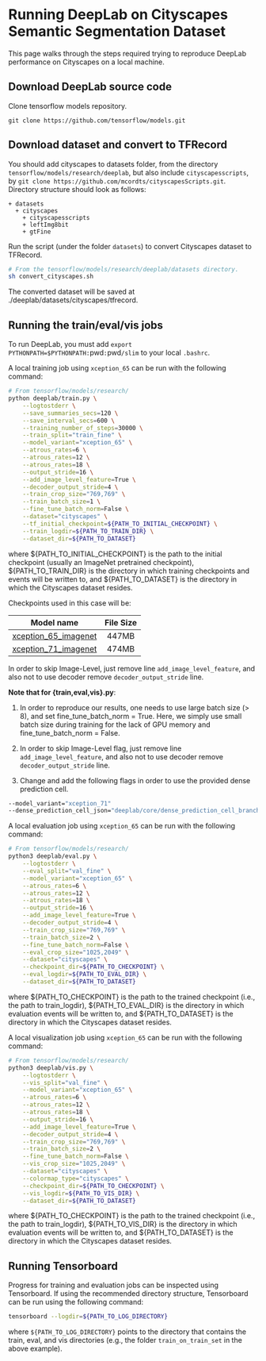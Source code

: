 # Running DeepLab on Cityscapes Semantic Segmentation Dataset

This page walks through the steps required trying to reproduce DeepLab performance on Cityscapes on a
local machine.

## Download DeepLab source code

Clone tensorflow models repository.

``
git clone https://github.com/tensorflow/models.git
``

## Download dataset and convert to TFRecord

You should add cityscapes to datasets folder, from the directory `tensorflow/models/research/deeplab`, but also include `cityscapesscripts`, by ``git clone https://github.com/mcordts/cityscapesScripts.git``. Directory structure should look as follows:

```
+ datasets
  + cityscapes
    + cityscapesscripts
    + leftImg8bit
    + gtFine
```

Run the script (under the folder `datasets`) to convert Cityscapes
dataset to TFRecord.

```bash
# From the tensorflow/models/research/deeplab/datasets directory.
sh convert_cityscapes.sh
```

The converted dataset will be saved at ./deeplab/datasets/cityscapes/tfrecord.

## Running the train/eval/vis jobs

To run DeepLab, you must add `export PYTHONPATH=$PYTHONPATH:`pwd`:`pwd`/slim` to your local `.bashrc`.

A local training job using `xception_65` can be run with the following command:

```bash
# From tensorflow/models/research/
python deeplab/train.py \
    --logtostderr \
    --save_summaries_secs=120 \
    --save_interval_secs=600 \
    --training_number_of_steps=30000 \
    --train_split="train_fine" \
    --model_variant="xception_65" \
    --atrous_rates=6 \
    --atrous_rates=12 \
    --atrous_rates=18 \
    --output_stride=16 \
    --add_image_level_feature=True \
    --decoder_output_stride=4 \
    --train_crop_size="769,769" \
    --train_batch_size=1 \
    --fine_tune_batch_norm=False \
    --dataset="cityscapes" \
    --tf_initial_checkpoint=${PATH_TO_INITIAL_CHECKPOINT} \
    --train_logdir=${PATH_TO_TRAIN_DIR} \
    --dataset_dir=${PATH_TO_DATASET}
```

where ${PATH_TO_INITIAL_CHECKPOINT} is the path to the initial checkpoint
(usually an ImageNet pretrained checkpoint), ${PATH_TO_TRAIN_DIR} is the
directory in which training checkpoints and events will be written to, and
${PATH_TO_DATASET} is the directory in which the Cityscapes dataset resides.

Checkpoints used in this case will be:

Model name                                                                             | File Size
-------------------------------------------------------------------------------------- | :-------:
[xception_65_imagenet](http://download.tensorflow.org/models/deeplabv3_xception_2018_01_04.tar.gz) | 447MB
[xception_71_imagenet](http://download.tensorflow.org/models/xception_71_2018_05_09.tar.gz  ) | 474MB

In order to skip Image-Level, just remove line `add_image_level_feature`, and also not to use decoder remove `decoder_output_stride` line.

**Note that for {train,eval,vis}.py**:

1.  In order to reproduce our results, one needs to use large batch size (> 8),
    and set fine_tune_batch_norm = True. Here, we simply use small batch size
    during training for the lack of GPU memory and fine_tune_batch_norm = False.

2.  In order to skip Image-Level flag, just remove line `add_image_level_feature`, and also not to use decoder remove `decoder_output_stride` line.

3.  Change and add the following flags in order to use the provided dense
    prediction cell. 

```bash
--model_variant="xception_71"
--dense_prediction_cell_json="deeplab/core/dense_prediction_cell_branch5_top1_cityscapes.json"
```

A local evaluation job using `xception_65` can be run with the following
command:

```bash
# From tensorflow/models/research/
python3 deeplab/eval.py \
    --logtostderr \
    --eval_split="val_fine" \
    --model_variant="xception_65" \
    --atrous_rates=6 \
    --atrous_rates=12 \
    --atrous_rates=18 \
    --output_stride=16 \
    --add_image_level_feature=True \
    --decoder_output_stride=4 \
    --train_crop_size="769,769" \
    --train_batch_size=2 \
    --fine_tune_batch_norm=False \
    --eval_crop_size="1025,2049" \
    --dataset="cityscapes" \
    --checkpoint_dir=${PATH_TO_CHECKPOINT} \
    --eval_logdir=${PATH_TO_EVAL_DIR} \
    --dataset_dir=${PATH_TO_DATASET}
```

where ${PATH_TO_CHECKPOINT} is the path to the trained checkpoint (i.e., the
path to train_logdir), ${PATH_TO_EVAL_DIR} is the directory in which evaluation
events will be written to, and ${PATH_TO_DATASET} is the directory in which the
Cityscapes dataset resides.

A local visualization job using `xception_65` can be run with the following
command:

```bash
# From tensorflow/models/research/
python3 deeplab/vis.py \
    --logtostderr \
    --vis_split="val_fine" \
    --model_variant="xception_65" \
    --atrous_rates=6 \
    --atrous_rates=12 \
    --atrous_rates=18 \
    --output_stride=16 \
    --add_image_level_feature=True \
    --decoder_output_stride=4 \
    --train_crop_size="769,769" \
    --train_batch_size=2 \
    --fine_tune_batch_norm=False \
    --vis_crop_size="1025,2049" \
    --dataset="cityscapes" \
    --colormap_type="cityscapes" \
    --checkpoint_dir=${PATH_TO_CHECKPOINT} \
    --vis_logdir=${PATH_TO_VIS_DIR} \
    --dataset_dir=${PATH_TO_DATASET}
```

where ${PATH_TO_CHECKPOINT} is the path to the trained checkpoint (i.e., the
path to train_logdir), ${PATH_TO_VIS_DIR} is the directory in which evaluation
events will be written to, and ${PATH_TO_DATASET} is the directory in which the
Cityscapes dataset resides.

## Running Tensorboard

Progress for training and evaluation jobs can be inspected using Tensorboard. If
using the recommended directory structure, Tensorboard can be run using the
following command:

```bash
tensorboard --logdir=${PATH_TO_LOG_DIRECTORY}
```

where `${PATH_TO_LOG_DIRECTORY}` points to the directory that contains the
train, eval, and vis directories (e.g., the folder `train_on_train_set` in the
above example). 
